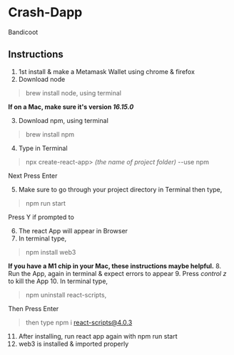 # Crash-Dapp
Bandicoot

## Instructions

1. 1st install & make a Metamask Wallet using chrome & firefox
2. Download node
> brew install node, using terminal

 **If on a Mac, make sure it's version _16.15.0_**
 
 3. Download npm, using terminal
 > brew install npm

4. Type in Terminal
> npx create-react-app> *(the name of project folder)* --use npm

Next Press Enter

5. Make sure to go through your project directory in Terminal then type,
> npm run start

Press Y if prompted to

6. The react App will appear in Browser
7. In terminal type,
> npm install web3

**If you have a M1 chip in your Mac, these instructions maybe helpful.**
8. Run the App, again in terminal & expect errors to appear
9. Press *control z* to kill the App
10. In terminal type, 
> npm uninstall react-scripts,

Then Press Enter
>  then  type npm i react-scripts@4.0.3
11. After installing, run react app again with npm run start
12. web3 is installed & imported properly
